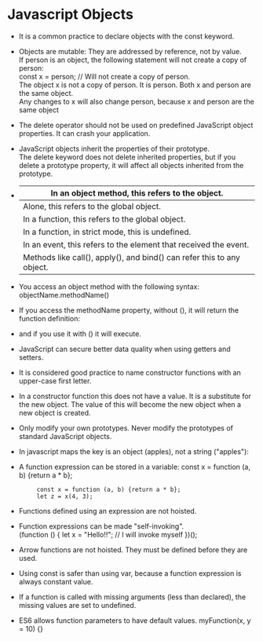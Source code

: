 # Javascript Objects

- It is a common practice to declare objects with the const keyword.

- Objects are mutable: They are addressed by reference, not by value. <br>
  If person is an object, the following statement will not create a copy of person: <br>
  const x = person;  // Will not create a copy of person. <br>
  The object x is not a copy of person. It is person. Both x and person are the same object. <br>
  Any changes to x will also change person, because x and person are the same object <br>

- The delete operator should not be used on predefined JavaScript object properties. It can crash your application.
- JavaScript objects inherit the properties of their prototype.<br>
   The delete keyword does not delete inherited properties, but if you delete a prototype property, it will affect all objects inherited from the prototype.

- |In an object method, this refers to the object.|
  |-----------------------------------------------|
  | Alone, this refers to the global object.|
  | In a function, this refers to the global object.|
  |In a function, in strict mode, this is undefined.|
  | In an event, this refers to the element that received the event.|
  | Methods like call(), apply(), and bind() can refer this to any object.|

- You access an object method with the following syntax: <br>
  objectName.methodName()
- If you access the methodName property, without (), it will return the function definition:
- and if you use it with () it will execute.

- JavaScript can secure better data quality when using getters and setters.
- It is considered good practice to name constructor functions with an upper-case first letter.
- In a constructor function this does not have a value. It is a substitute for the new object. The value of this will become the new object when a new object is created.
- Only modify your own prototypes. Never modify the prototypes of standard JavaScript objects.
- In javascript maps the key is an object (apples), not a string ("apples"):

- A function expression can be stored in a variable:
  const x = function (a, b) {return a * b};
  ```
       const x = function (a, b) {return a * b};
       let z = x(4, 3);
  ```
- Functions defined using an expression are not hoisted.
- Function expressions can be made "self-invoking". <br>
     (function () {
      let x = "Hello!!";  // I will invoke myself
    })();
- Arrow functions are not hoisted. They must be defined before they are used.
- Using const is safer than using var, because a function expression is always constant value.
- If a function is called with missing arguments (less than declared), the missing values are set to undefined.
- ES6 allows function parameters to have default values. myFunction(x, y = 10) {}
